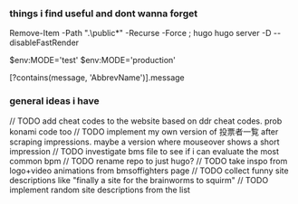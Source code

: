 ### things i find useful and dont wanna forget

Remove-Item -Path ".\public\*" -Recurse -Force ; hugo
hugo server -D --disableFastRender

$env:MODE='test'
$env:MODE='production'

[?contains(message, 'AbbrevName')].message



### general ideas i have

// TODO add cheat codes to the website based on ddr cheat codes. prob konami code too
// TODO implement my own version of 投票者一覧 after scraping impressions. maybe a version where mouseover shows a short impression
// TODO investigate bms file to see if i can evaluate the most common bpm
// TODO rename repo to just hugo?
// TODO take inspo from logo+video animations from bmsoffighters page
// TODO collect funny site descriptions like "finally a site for the brainworms to squirm"
// TODO implement random site descriptions from the list